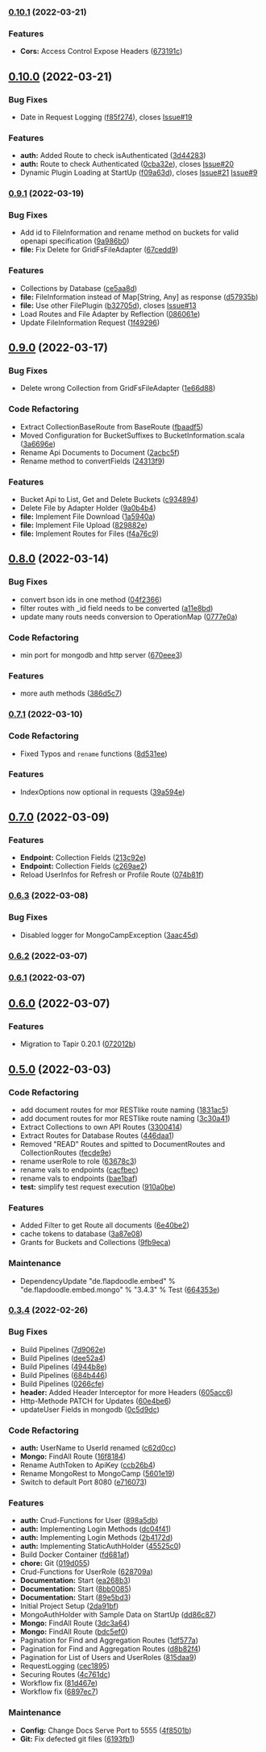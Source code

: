 ### [0.10.1](https://github.com/QuadStingray/mongocamp/compare/v0.10.0...v0.10.1) (2022-03-21)


### Features

* **Cors:** Access Control Expose Headers ([673191c](https://github.com/QuadStingray/mongocamp/commit/673191c720189e8a8ac8213b6313a08903630023))

## [0.10.0](https://github.com/QuadStingray/mongocamp/compare/v0.9.1...v0.10.0) (2022-03-21)


### Bug Fixes

* Date in Request Logging ([f85f274](https://github.com/QuadStingray/mongocamp/commit/f85f2744fcbfa10d790f77daab3214c3a798fd07)), closes [Issue#19](https://github.com/QuadStingray/Issue/issues/19)


### Features

* **auth:** Added Route to check isAuthenticated ([3d44283](https://github.com/QuadStingray/mongocamp/commit/3d442835eacd27c19cd85f3aa4b24f2cfb9fbd6e))
* **auth:** Route to check Authenticated ([0cba32e](https://github.com/QuadStingray/mongocamp/commit/0cba32e637d8bfee82675c7a4fbe67cae57381ba)), closes [Issue#20](https://github.com/QuadStingray/Issue/issues/20)
* Dynamic Plugin Loading at StartUp ([f09a63d](https://github.com/QuadStingray/mongocamp/commit/f09a63d3b0c7dde86a819f70a76400c57a1a7138)), closes [Issue#21](https://github.com/QuadStingray/Issue/issues/21) [Issue#9](https://github.com/QuadStingray/Issue/issues/9)

### [0.9.1](https://github.com/QuadStingray/mongocamp/compare/v0.9.0...v0.9.1) (2022-03-19)


### Bug Fixes

* Add id to FileInformation and rename method on buckets for valid openapi specification ([9a986b0](https://github.com/QuadStingray/mongocamp/commit/9a986b0d3516c6e00e5c2c5f9d886e96684d146e))
* **file:** Fix Delete for GridFsFileAdapter ([67cedd9](https://github.com/QuadStingray/mongocamp/commit/67cedd98616bd63992df53ae40d6e2e429b1cff5))


### Features

* Collections by Database ([ce5aa8d](https://github.com/QuadStingray/mongocamp/commit/ce5aa8dcf4d4cfb6b449aa53d10ecf00ab512092))
* **file:** FileInformation instead of Map[String, Any] as response ([d57935b](https://github.com/QuadStingray/mongocamp/commit/d57935bc3c562ef85519be0780d6e31069dafb91))
* **file:** Use other FilePlugin ([b32705d](https://github.com/QuadStingray/mongocamp/commit/b32705d976fccf7a529cad8e01678d0a0d60ae4b)), closes [Issue#13](https://github.com/QuadStingray/Issue/issues/13)
* Load Routes and File Adapter by Reflection ([086061e](https://github.com/QuadStingray/mongocamp/commit/086061e65fd2f1a28112d990692170a49bb95a03))
* Update FileInformation Request ([1f49296](https://github.com/QuadStingray/mongocamp/commit/1f492960989e65faf49298777baea1f13a52ba88))

## [0.9.0](https://github.com/QuadStingray/mongocamp/compare/v0.8.0...v0.9.0) (2022-03-17)


### Bug Fixes

* Delete wrong Collection from GridFsFileAdapter ([1e66d88](https://github.com/QuadStingray/mongocamp/commit/1e66d88605b761d553cd51156528b0109ce56d36))


### Code Refactoring

* Extract CollectionBaseRoute from BaseRoute ([fbaadf5](https://github.com/QuadStingray/mongocamp/commit/fbaadf5c90f33ec56799bbb96c468b76fa44c615))
* Moved Configuration for BucketSuffixes to BucketInformation.scala ([3a6696e](https://github.com/QuadStingray/mongocamp/commit/3a6696e74c332accf098183021f4f7984e1aae73))
* Rename Api Documents to Document ([2acbc5f](https://github.com/QuadStingray/mongocamp/commit/2acbc5fe298a4927fcb7f5314ad3db885ad557d8))
* Rename method to convertFields ([24313f9](https://github.com/QuadStingray/mongocamp/commit/24313f91d716b224f8b3fa48cc60b779a62b4f2d))


### Features

* Bucket Api to List, Get and Delete Buckets ([c934894](https://github.com/QuadStingray/mongocamp/commit/c9348943b0f1c822016503d551a21dd97b371c8b))
* Delete File by Adapter Holder ([9a0b4b4](https://github.com/QuadStingray/mongocamp/commit/9a0b4b40c8513ae577665fdd6f203f551d34794f))
* **file:** Implement File Download ([1a5940a](https://github.com/QuadStingray/mongocamp/commit/1a5940a4dd48517fa40f94b35604a062ac1d9868))
* **file:** Implement File Upload ([829882e](https://github.com/QuadStingray/mongocamp/commit/829882ea551238fbe494f4043490775958cfc092))
* **file:** Implement Routes for Files ([f4a76c9](https://github.com/QuadStingray/mongocamp/commit/f4a76c978438d2768568c97884bd5e5d0dda703f))

## [0.8.0](https://github.com/QuadStingray/mongocamp/compare/v0.7.1...v0.8.0) (2022-03-14)


### Bug Fixes

* convert bson ids in one method ([04f2366](https://github.com/QuadStingray/mongocamp/commit/04f2366c1a41554d1693133d2c4f8090348a0963))
* filter routes with _id field needs to be converted ([a11e8bd](https://github.com/QuadStingray/mongocamp/commit/a11e8bd96445aba4e329d2393614eed94cc1c6cd))
* update many routs needs conversion to OperationMap ([0777e0a](https://github.com/QuadStingray/mongocamp/commit/0777e0ae58528ec348fbd897e470103dbcb3a12b))


### Code Refactoring

* min port for mongodb and http server ([670eee3](https://github.com/QuadStingray/mongocamp/commit/670eee33e76070d0c4a19c0010a69d11bc89855a))


### Features

* more auth methods ([386d5c7](https://github.com/QuadStingray/mongocamp/commit/386d5c7c05ae3709e09cbad61df51b286724fce2))

### [0.7.1](https://github.com/QuadStingray/mongocamp/compare/v0.7.0...v0.7.1) (2022-03-10)


### Code Refactoring

* Fixed Typos and `rename` functions ([8d531ee](https://github.com/QuadStingray/mongocamp/commit/8d531eea5751829363e28a75cb066476535ecfb7))


### Features

* IndexOptions now optional in requests ([39a594e](https://github.com/QuadStingray/mongocamp/commit/39a594ef20eeb350e1e93724214c5dc9a3acb431))

## [0.7.0](https://github.com/QuadStingray/mongocamp/compare/v0.6.3...v0.7.0) (2022-03-09)


### Features

* **Endpoint:** Collection Fields ([213c92e](https://github.com/QuadStingray/mongocamp/commit/213c92ef66430d84b56eaac76d152a44862cb119))
* **Endpoint:** Collection Fields ([c269ae2](https://github.com/QuadStingray/mongocamp/commit/c269ae233a3bc2397a7163d9194e4c79d666326c))
* Reload UserInfos for Refresh or Profile Route ([074b81f](https://github.com/QuadStingray/mongocamp/commit/074b81fdafc78040943cdabae2eb3624b3dec6de))

### [0.6.3](https://github.com/QuadStingray/mongocamp/compare/v0.6.2...v0.6.3) (2022-03-08)


### Bug Fixes

* Disabled logger for MongoCampException ([3aac45d](https://github.com/QuadStingray/mongocamp/commit/3aac45d1cc906e36a4f2e5f9a5ac5e4bd7e09cdf))

### [0.6.2](https://github.com/QuadStingray/mongocamp/compare/v0.6.1...v0.6.2) (2022-03-07)

### [0.6.1](https://github.com/QuadStingray/mongocamp/compare/v0.6.0...v0.6.1) (2022-03-07)

## [0.6.0](https://github.com/QuadStingray/mongocamp/compare/v0.5.0...v0.6.0) (2022-03-07)


### Features

* Migration to Tapir 0.20.1 ([072012b](https://github.com/QuadStingray/mongocamp/commit/072012bfa73a166d70c0d7c944935761a68ad430))

## [0.5.0](https://github.com/QuadStingray/mongocamp/compare/v0.3.4...v0.5.0) (2022-03-03)


### Code Refactoring

* add document routes for mor RESTlike route naming ([1831ac5](https://github.com/QuadStingray/mongocamp/commit/1831ac51e392a2145d0e4aa50b59087bd70dcf02))
* add document routes for mor RESTlike route naming ([3c30a41](https://github.com/QuadStingray/mongocamp/commit/3c30a41b2cce1f427b65981d627aef65765e9680))
* Extract Collections to own API Routes ([3300414](https://github.com/QuadStingray/mongocamp/commit/3300414c02916eb943242e2a9579a1404ff57a70))
* Extract Routes for Database Routes ([446daa1](https://github.com/QuadStingray/mongocamp/commit/446daa127ecac2f9a326c8263ebf5b81ee0472a5))
* Removed "READ" Routes and spitted to DocumentRoutes and CollectionRoutes ([fecde9e](https://github.com/QuadStingray/mongocamp/commit/fecde9e5bf4203a8fc3de2ea779f36c48dd2d90c))
* rename userRole to role ([63678c3](https://github.com/QuadStingray/mongocamp/commit/63678c3ae571ba86b89872ecfbf07b8719ed4165))
* rename vals to endpoints ([cacfbec](https://github.com/QuadStingray/mongocamp/commit/cacfbeca590c348242cbf48a03388a186188846b))
* rename vals to endpoints ([bae1baf](https://github.com/QuadStingray/mongocamp/commit/bae1baf2e0d62080f7ce45c426c06ad421d905c1))
* **test:** simplify test request execution ([910a0be](https://github.com/QuadStingray/mongocamp/commit/910a0bed7a2d8a0b69bf8f030584b0484aa25733))


### Features

* Added Filter to get Route all documents ([6e40be2](https://github.com/QuadStingray/mongocamp/commit/6e40be23d90c2aa08e88cc2ebeea8bcbaf9ab8b9))
* cache tokens to database ([3a87e08](https://github.com/QuadStingray/mongocamp/commit/3a87e084b1b1cbfb1f70d0cb46153bd3f257b9b9))
* Grants for Buckets and Collections ([9fb9eca](https://github.com/QuadStingray/mongocamp/commit/9fb9eca217c941f2c4b06762609a78eb0d7d3a75))


### Maintenance

* DependencyUpdate "de.flapdoodle.embed" % "de.flapdoodle.embed.mongo" % "3.4.3" % Test ([664353e](https://github.com/QuadStingray/mongocamp/commit/664353e288c9109482bfe41103e30b8743166c42))

### [0.3.4](https://github.com/QuadStingray/mongocamp/compare/2da91bf348c241ac31459055b9460898100318a7...v0.3.4) (2022-02-26)


### Bug Fixes

* Build Pipelines ([7d9062e](https://github.com/QuadStingray/mongocamp/commit/7d9062ee3e3290a950084ceb8be9a0054f3b9ddb))
* Build Pipelines ([dee52a4](https://github.com/QuadStingray/mongocamp/commit/dee52a4154856089d9dc7b99bea72ae4c6fa73cb))
* Build Pipelines ([4944b8e](https://github.com/QuadStingray/mongocamp/commit/4944b8ee8b9a809f8d74663bbf53fee8eed1c1d6))
* Build Pipelines ([684b446](https://github.com/QuadStingray/mongocamp/commit/684b4462858621a1546101cf5d963bbd6fc61e26))
* Build Pipelines ([0266cfe](https://github.com/QuadStingray/mongocamp/commit/0266cfe8dc6dab0d03de0253d24a755d02ef881a))
* **header:** Added Header Interceptor for more Headers ([605acc6](https://github.com/QuadStingray/mongocamp/commit/605acc6fd41b79aaf82d26024aa26f6d3d6877f4))
* Http-Methode PATCH for Updates ([60e4be6](https://github.com/QuadStingray/mongocamp/commit/60e4be65186ef64d09848fb1fb9f3612936e8009))
* updateUser Fields in mongodb ([0c5d9dc](https://github.com/QuadStingray/mongocamp/commit/0c5d9dc1f5d42dcb7d7a6370d118bd175a03706c))


### Code Refactoring

* **auth:** UserName to UserId renamed ([c62d0cc](https://github.com/QuadStingray/mongocamp/commit/c62d0cc166cb80fd3b9d9432a93a579acaed18dc))
* **Mongo:** FindAll Route ([16f8184](https://github.com/QuadStingray/mongocamp/commit/16f8184b5970d8fd4e98ff514f816afd80ab8aa6))
* Rename AuthToken to ApiKey ([ccb26b4](https://github.com/QuadStingray/mongocamp/commit/ccb26b41a1726b98ae435301389c640dc94fccd0))
* Rename MongoRest to MongoCamp ([5601e19](https://github.com/QuadStingray/mongocamp/commit/5601e196a43576919be17aa573bec9ec9aa7196f))
* Switch to default Port 8080 ([e716073](https://github.com/QuadStingray/mongocamp/commit/e716073da955fa657480b873e9c85902cfb5fcb4))


### Features

* **auth:** Crud-Functions for User ([898a5db](https://github.com/QuadStingray/mongocamp/commit/898a5db9991ee20ff9dee304bbda6bf5bcc77b8e))
* **auth:** Implementing Login Methods ([dc04f41](https://github.com/QuadStingray/mongocamp/commit/dc04f415b2fae99440029c95c45198a6b33ebb18))
* **auth:** Implementing Login Methods ([2b4172d](https://github.com/QuadStingray/mongocamp/commit/2b4172de1eb3617a7e5c403fd369edaab735ac2e))
* **auth:** Implementing StaticAuthHolder ([45525c0](https://github.com/QuadStingray/mongocamp/commit/45525c00bb3ba4adf4dc87585b24ab75482118dc))
* Build Docker Container ([fd681af](https://github.com/QuadStingray/mongocamp/commit/fd681af293f08b686d08d1c07445b3801f42993f))
* **chore:** Git ([019d055](https://github.com/QuadStingray/mongocamp/commit/019d055c92be95f12c64a6407c69208cb535892b))
* Crud-Functions for UserRole ([628709a](https://github.com/QuadStingray/mongocamp/commit/628709a9fdc563643c3557314740413a14b9c112))
* **Documentation:** Start ([ea268b3](https://github.com/QuadStingray/mongocamp/commit/ea268b30ff2fe10997703b93ff1d53908d098fd5))
* **Documentation:** Start ([8bb0085](https://github.com/QuadStingray/mongocamp/commit/8bb00857f1fbdaccde7d95f56d1f47de0e7579c0))
* **Documentation:** Start ([89e5bd3](https://github.com/QuadStingray/mongocamp/commit/89e5bd334c446467b9a111aaf896ee14e32fb0a0))
* Initial Project Setup ([2da91bf](https://github.com/QuadStingray/mongocamp/commit/2da91bf348c241ac31459055b9460898100318a7))
* MongoAuthHolder with Sample Data on StartUp ([dd86c87](https://github.com/QuadStingray/mongocamp/commit/dd86c87aeb9e12fe61b47b08fcc2b731c7cb0a3c))
* **Mongo:** FindAll Route ([3dc3a64](https://github.com/QuadStingray/mongocamp/commit/3dc3a64b38384278e2c6f51778ea9ec4e2dd1184))
* **Mongo:** FindAll Route ([bdc5ef0](https://github.com/QuadStingray/mongocamp/commit/bdc5ef01acdf97fb47676fb53bfc161269ed2b84))
* Pagination for Find and Aggregation Routes ([1df577a](https://github.com/QuadStingray/mongocamp/commit/1df577a0c77055d11d4d9ef9dd9f3f39c2980508))
* Pagination for Find and Aggregation Routes ([d8b82f4](https://github.com/QuadStingray/mongocamp/commit/d8b82f49ae9a6c71ae8fe4b6542a563cd3725315))
* Pagination for List of Users and UserRoles ([815daa9](https://github.com/QuadStingray/mongocamp/commit/815daa9e872c93905bb4d4bf1383ca46e876b9f0))
* RequestLogging ([cec1895](https://github.com/QuadStingray/mongocamp/commit/cec189546bb97ddd303ea0a5c85ddcc088fb99a3))
* Securing Routes ([4c761dc](https://github.com/QuadStingray/mongocamp/commit/4c761dcade34d7db964f2d7d97caab0daad01438))
* Workflow fix ([81d467e](https://github.com/QuadStingray/mongocamp/commit/81d467ef5a4bde61fd2690c5f1d8f20bc5deea29))
* Workflow fix ([6897ec7](https://github.com/QuadStingray/mongocamp/commit/6897ec7b12a3f607bbf6fb2de877580ad4c421e2))


### Maintenance

* **Config:** Change Docs Serve Port to 5555 ([4f8501b](https://github.com/QuadStingray/mongocamp/commit/4f8501b6d9f1472d7fb1847a5da6ff7f071b1245))
* **Git:** Fix defected git files ([6193fb1](https://github.com/QuadStingray/mongocamp/commit/6193fb1809139b56db02ac1ee978a4d5735d59e5))

